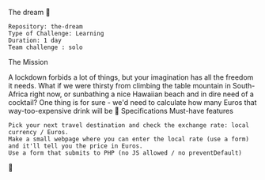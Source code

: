 The dream 🍹

    Repository: the-dream
    Type of Challenge: Learning
    Duration: 1 day
    Team challenge : solo

The Mission

A lockdown forbids a lot of things, but your imagination has all the freedom it needs. What if we were thirsty from climbing the table mountain in South-Africa right now, or sunbathing a nice Hawaiian beach and in dire need of a cocktail? One thing is for sure - we'd need to calculate how many Euros that way-too-expensive drink will be 💸
Specifications
Must-have features

    Pick your next travel destination and check the exchange rate: local currency / Euros.
    Make a small webpage where you can enter the local rate (use a form) and it'll tell you the price in Euros.
    Use a form that submits to PHP (no JS allowed / no preventDefault)


 🍹
